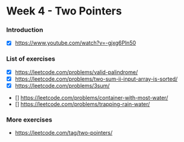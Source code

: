 # Week 4 - Two Pointers

### Introduction

- [x] https://www.youtube.com/watch?v=-gjxg6Pln50

### List of exercises

- [x] https://leetcode.com/problems/valid-palindrome/
- [x] https://leetcode.com/problems/two-sum-ii-input-array-is-sorted/
- [x] https://leetcode.com/problems/3sum/
- [] https://leetcode.com/problems/container-with-most-water/
- [] https://leetcode.com/problems/trapping-rain-water/

### More exercises

- https://leetcode.com/tag/two-pointers/
